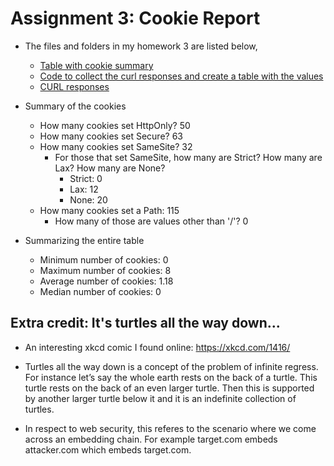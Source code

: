 # Assignment 3: Cookie Report


* The files and folders in my homework 3 are listed below,
  * [Table with cookie summary](table.tsv)
  * [Code to collect the curl responses and create a table with the values](cookie.py)
  * [CURL responses](output)
  
  
  
* Summary of the cookies
  * How many cookies set HttpOnly?  50
  * How many cookies set Secure?  63
  * How many cookies set SameSite?  32
    * For those that set SameSite, how many are Strict? How many are Lax? How many are None?
	   * Strict:  0
	   * Lax:  12
	   * None:  20
  * How many cookies set a Path:  115
    * How many of those are values other than '/'?  0



* Summarizing the entire table
  * Minimum number of cookies:  0
  * Maximum number of cookies:  8
  * Average number of cookies:  1.18
  * Median number of cookies:  0
  

## Extra credit: It's turtles all the way down...

* An interesting xkcd comic I found online: https://xkcd.com/1416/

* Turtles all the way down is a concept of the problem of infinite regress. For instance let’s say the whole earth rests on the back of a turtle. This turtle rests on the back of an even larger turtle. Then this is supported by another larger turtle below it and it is an indefinite collection of turtles.

* In respect to web security, this referes to the scenario where we come across an embedding chain. For example target.com embeds attacker.com which embeds target.com. 
